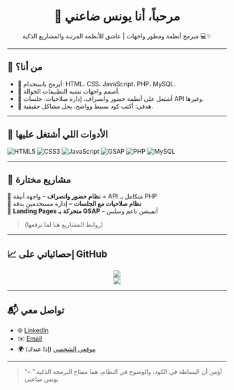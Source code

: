 <h1 align="center">👋 مرحباً، أنا يونس ضاعني</h1>
<p align="center">مبرمج أنظمة ومطور واجهات | عاشق للأنظمة المرتبة والمشاريع الذكية 💻✨</p>

---

## 🧠 من أنا؟
- 🔧 أبرمج باستخدام: HTML، CSS، JavaScript، PHP، MySQL.
- 📱 أصمم واجهات تشبه التطبيقات الجوالة.
- 🧩 أشتغل على أنظمة حضور وانصراف، إدارة صلاحيات، جلسات API وغيرها.
- 🚀 هدفي: أكتب كود بسيط وواضح، يحل مشاكل حقيقية.

---

## 🔨 الأدوات اللي أشتغل عليها

![HTML5](https://img.shields.io/badge/-HTML5-E34F26?style=flat&logo=html5)
![CSS3](https://img.shields.io/badge/-CSS3-1572B6?style=flat&logo=css3)
![JavaScript](https://img.shields.io/badge/-JavaScript-F7DF1E?style=flat&logo=javascript)
![GSAP](https://img.shields.io/badge/-GSAP-88CE02?style=flat&logo=greensock)
![PHP](https://img.shields.io/badge/-PHP-777BB4?style=flat&logo=php)
![MySQL](https://img.shields.io/badge/-MySQL-4479A1?style=flat&logo=mysql)

---

## 📌 مشاريع مختارة
🔹 **نظام حضور وانصراف** – واجهة أنيقة + API متكامل بـ PHP  
🔹 **نظام صلاحيات مع الجلسات** – إدارة مستخدمين بدقة  
🔹 **Landing Pages متحركة بـ GSAP** – أنميشن ناعم وسلس

> (روابط المشاريع هنا لما ترفعها)

---

## 📈 إحصائياتي على GitHub

<p align="center">
  <img src="https://github-readme-stats.vercel.app/api?username=YounisDany&show_icons=true&theme=radical" />
  <br/>
  <img src="https://github-readme-stats.vercel.app/api/top-langs/?username=YounisDany&layout=compact&theme=radical" />
</p>

---

## 📬 تواصل معي

- 🌐 [LinkedIn](https://www.linkedin.com)
- ✉️ [Email](mailto:you@example.com)
- 🌍 [موقعي الشخصي](https://yourwebsite.com) (إذا عندك)

---

> "أؤمن أن البساطة في الكود، والوضوح في النظام، هما مفتاح البرمجة الذكية." – يونس ضاعني
